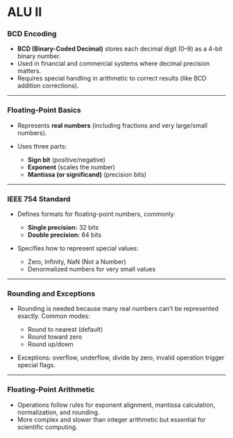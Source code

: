 # ALU II

### BCD Encoding

* **BCD (Binary-Coded Decimal)** stores each decimal digit (0–9) as a 4-bit binary number.
* Used in financial and commercial systems where decimal precision matters.
* Requires special handling in arithmetic to correct results (like BCD addition corrections).

---

### Floating-Point Basics

* Represents **real numbers** (including fractions and very large/small numbers).
* Uses three parts:

  * **Sign bit** (positive/negative)
  * **Exponent** (scales the number)
  * **Mantissa (or significand)** (precision bits)

---

### IEEE 754 Standard

* Defines formats for floating-point numbers, commonly:

  * **Single precision:** 32 bits
  * **Double precision:** 64 bits

* Specifies how to represent special values:

  * Zero, Infinity, NaN (Not a Number)
  * Denormalized numbers for very small values

---

### Rounding and Exceptions

* Rounding is needed because many real numbers can’t be represented exactly. Common modes:

  * Round to nearest (default)
  * Round toward zero
  * Round up/down

* Exceptions: overflow, underflow, divide by zero, invalid operation trigger special flags.

---

### Floating-Point Arithmetic

* Operations follow rules for exponent alignment, mantissa calculation, normalization, and rounding.
* More complex and slower than integer arithmetic but essential for scientific computing.

